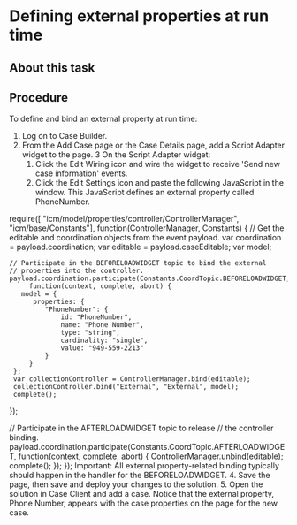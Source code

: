 # Defining external properties at run time

## About this task

## Procedure

To define and bind an external property at run time:

1. Log on to Case Builder.
2. From the Add Case page or the Case Details page, add a Script Adapter widget to the page.
3 On the Script Adapter widget:
    1. Click the Edit Wiring icon and wire the widget to receive 'Send new case
information' events.
    2. Click the Edit Settings icon and paste the following JavaScript in the
window. This JavaScript defines an external property called PhoneNumber.

require([
 "icm/model/properties/controller/ControllerManager",
 "icm/base/Constants"], function(ControllerManager, Constants) {
    // Get the editable and coordination objects from the event payload.
    var coordination = payload.coordination;
    var editable = payload.caseEditable;
    var model;

    // Participate in the BEFORELOADWIDGET topic to bind the external
    // properties into the controller.
    payload.coordination.participate(Constants.CoordTopic.BEFORELOADWIDGET,
         function(context, complete, abort) {
       model = {
          properties: {
             "PhoneNumber": {
                 id: "PhoneNumber",
                 name: "Phone Number",
                 type: "string",
                 cardinality: "single",
                 value: "949-559-2213"
             }
         }
     };
     var collectionController = ControllerManager.bind(editable);
     collectionController.bind("External", "External", model);
     complete();
 });

 // Participate in the AFTERLOADWIDGET topic to release 
 // the controller binding.
 payload.coordination.participate(Constants.CoordTopic.AFTERLOADWIDGET,
    function(context, complete, abort) {
       ControllerManager.unbind(editable);
       complete();
 });
}); 
Important: All external property-related binding typically should happen in the handler
for the BEFORELOADWIDGET.
4. Save the page, then save and deploy your changes to the solution.
5. Open the solution in Case Client and add a case. Notice that the external property, Phone
Number, appears with the case properties on the page for the new case.